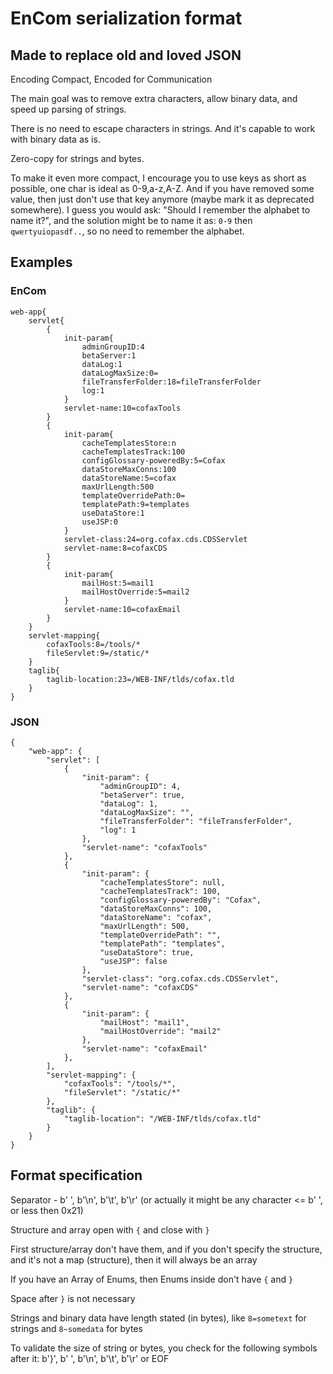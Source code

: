 # EnCom serialization format
## Made to replace old and loved JSON

Encoding Compact, Encoded for Communication

The main goal was to remove extra characters, allow binary data, and speed up parsing of strings.

There is no need to escape characters in strings. And it's capable to work with binary data as is.

Zero-copy for strings and bytes.

To make it even more compact, I encourage you to use keys as short as possible, one char is ideal as 0-9,a-z,A-Z. And if you have removed some value, then just don't use that key anymore (maybe mark it as deprecated somewhere). I guess you would ask: "Should I remember the alphabet to name it?", and the solution might be to name it as: `0-9` then `qwertyuiopasdf..`, so no need to remember the alphabet.

## Examples
### EnCom
```
web-app{
    servlet{
        {
            init-param{
                adminGroupID:4
                betaServer:1
                dataLog:1
                dataLogMaxSize:0=
                fileTransferFolder:18=fileTransferFolder
                log:1
            }
            servlet-name:10=cofaxTools
        }
        {
            init-param{
                cacheTemplatesStore:n
                cacheTemplatesTrack:100
                configGlossary-poweredBy:5=Cofax
                dataStoreMaxConns:100
                dataStoreName:5=cofax
                maxUrlLength:500
                templateOverridePath:0=
                templatePath:9=templates
                useDataStore:1
                useJSP:0
            }
            servlet-class:24=org.cofax.cds.CDSServlet
            servlet-name:8=cofaxCDS
        }
        {
            init-param{
                mailHost:5=mail1
                mailHostOverride:5=mail2
            }
            servlet-name:10=cofaxEmail
        }
    }
    servlet-mapping{
        cofaxTools:8=/tools/*
        fileServlet:9=/static/*
    }
    taglib{
        taglib-location:23=/WEB-INF/tlds/cofax.tld
    }
}
```

### JSON
```
{
    "web-app": {
        "servlet": [
            {
                "init-param": {
                    "adminGroupID": 4,
                    "betaServer": true,
                    "dataLog": 1,
                    "dataLogMaxSize": "",
                    "fileTransferFolder": "fileTransferFolder",
                    "log": 1
                },
                "servlet-name": "cofaxTools"
            },
            {
                "init-param": {
                    "cacheTemplatesStore": null,
                    "cacheTemplatesTrack": 100,
                    "configGlossary-poweredBy": "Cofax",
                    "dataStoreMaxConns": 100,
                    "dataStoreName": "cofax",
                    "maxUrlLength": 500,
                    "templateOverridePath": "",
                    "templatePath": "templates",
                    "useDataStore": true,
                    "useJSP": false
                },
                "servlet-class": "org.cofax.cds.CDSServlet",
                "servlet-name": "cofaxCDS"
            },
            {
                "init-param": {
                    "mailHost": "mail1",
                    "mailHostOverride": "mail2"
                },
                "servlet-name": "cofaxEmail"
            },
        ],
        "servlet-mapping": {
            "cofaxTools": "/tools/*",
            "fileServlet": "/static/*"
        },
        "taglib": {
            "taglib-location": "/WEB-INF/tlds/cofax.tld"
        }
    }
}
```

## Format specification
Separator - b' ', b'\n', b'\t', b'\r' (or actually it might be any character <= b' ', or less then 0x21)

Structure and array open with `{` and close with `}`

First structure/array don't have them, and if you don't specify the structure, and it's not a map (structure), then it will always be an array

If you have an Array of Enums, then Enums inside don't have `{` and `}`

Space after `}` is not necessary

Strings and binary data have length stated (in bytes), like `8=sometext` for strings and `8~somedata` for bytes

To validate the size of string or bytes, you check for the following symbols after it: b'}', b' ', b'\n', b'\t', b'\r' or EOF

